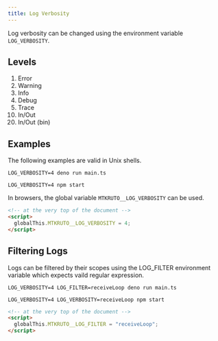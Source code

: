 ```yaml
---
title: Log Verbosity
---
```


Log verbosity can be changed using the environment variable `LOG_VERBOSITY`.

## Levels

<ol>
  <li>Error</li>
  <li>Warning</li>
  <li>Info</li>
  <li>Debug</li>
  <li>Trace</li>
  <li value="10">In/Out</li>
  <li value="20">In/Out (bin)</li>
</ol>

## Examples

The following examples are valid in Unix shells.

```shell
LOG_VERBOSITY=4 deno run main.ts
```

```shell
LOG_VERBOSITY=4 npm start
```

In browsers, the global variable `MTKRUTO__LOG_VERBOSITY` can be used.

```html
<!-- at the very top of the document -->
<script>
  globalThis.MTKRUTO__LOG_VERBOSITY = 4;
</script>
```

## Filtering Logs

Logs can be filtered by their scopes using the LOG_FILTER environment variable
which expects vaild regular expression.

```shell
LOG_VERBOSITY=4 LOG_FILTER=receiveLoop deno run main.ts
```

```shell
LOG_VERBOSITY=4 LOG_VERBOSITY=receiveLoop npm start
```

```html
<!-- at the very top of the document -->
<script>
  globalThis.MTKRUTO__LOG_FILTER = "receiveLoop";
</script>
```
